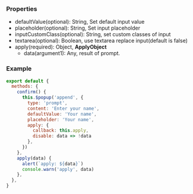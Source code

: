 ### Properties

- defaultValue(optional): String, Set default input value
- placeholder(optional): String, Set input placeholder
- inputCustomClass(optional): String, set custom classes of input
- textarea(optional): Boolean, use textarea replace input(default is false)
- apply(required): Object, **ApplyObject**
  - data(argument1): Any, result of prompt. 

### Example

```javascript
export default {
  methods: {
    confirm() {
      this.$popup('append', {
        type: 'prompt',
        content: 'Enter your name',
        defaultValue: 'Your name',
        placeholder: 'Your name',
        apply: {
          callback: this.apply,
          disable: data => !data
        },
      })
    },
    apply(data) {
      alert(`apply: ${data}`)
      console.warn('apply', data)
    },
  },
}
```